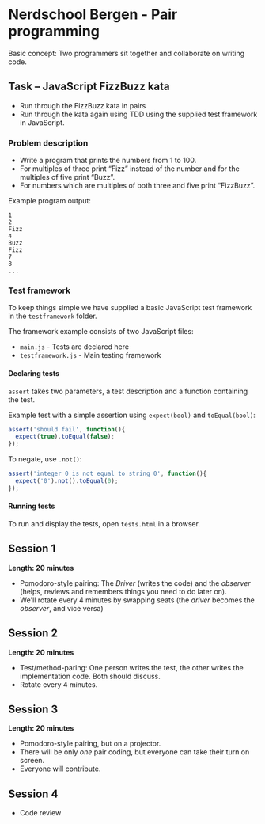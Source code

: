 # Nerdschool Bergen - Pair programming

Basic concept: Two programmers sit together and collaborate on writing code.

## Task &ndash; JavaScript FizzBuzz kata

- Run through the FizzBuzz kata in pairs
- Run through the kata again using TDD using the supplied test framework in JavaScript.

### Problem description

- Write a program that prints the numbers from 1 to 100.
- For multiples of three print “Fizz” instead of the number and for the multiples of five print “Buzz”.
- For numbers which are multiples of both three and five print “FizzBuzz”.

Example program output:

```
1
2
Fizz
4
Buzz
Fizz
7
8
...
```

### Test framework ###
To keep things simple we have supplied a basic JavaScript test framework in the `testframework` folder.

The framework example consists of two JavaScript files:
- `main.js` - Tests are declared here
- `testframework.js` - Main testing framework

#### Declaring tests
`assert` takes two parameters, a test description and a function containing the test.

Example test with a simple assertion using `expect(bool)` and `toEqual(bool)`:

```javascript
assert('should fail', function(){
  expect(true).toEqual(false);
});
```

To negate,  use `.not()`:
```javascript
assert('integer 0 is not equal to string 0', function(){
  expect('0').not().toEqual(0);
});
```

#### Running tests
To run and display the tests, open `tests.html` in a browser.

## Session 1

**Length: 20 minutes**

- Pomodoro-style pairing: The _Driver_ (writes the code) and the _observer_ (helps, reviews and remembers things you need to do later on).
- We'll rotate every 4 minutes by swapping seats (the _driver_ becomes the _observer_, and vice versa)

## Session 2
**Length: 20 minutes**

- Test/method-paring: One person writes the test, the other writes the implementation code. Both should discuss.
- Rotate every 4 minutes.

## Session 3
**Length: 20 minutes**

- Pomodoro-style pairing, but on a projector.
- There will be only _one_ pair coding, but everyone can take their turn on screen.
- Everyone will contribute.

## Session 4
- Code review
